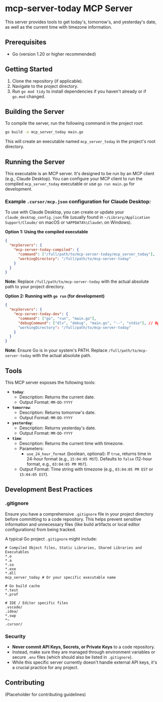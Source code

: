 # mcp-server-today MCP Server

This server provides tools to get today's, tomorrow's, and yesterday's date, as well as the current time with timezone information.

## Prerequisites

- Go (version 1.20 or higher recommended)

## Getting Started

1. Clone the repository (if applicable).
2. Navigate to the project directory.
3. Run `go mod tidy` to install dependencies if you haven't already or if `go.mod` changed.

## Building the Server

To compile the server, run the following command in the project root:

```bash
go build -o mcp_server_today main.go
```

This will create an executable named `mcp_server_today` in the project's root directory.

## Running the Server

This executable is an MCP server. It's designed to be run by an MCP client (e.g., Claude Desktop). You can configure your MCP client to run the compiled `mcp_server_today` executable or use `go run main.go` for development.

### Example `.cursor/mcp.json` configuration for Claude Desktop:

To use with Claude Desktop, you can create or update your `claude_desktop_config.json` file (usually found in `~/Library/Application Support/Claude/` on macOS or `%APPDATA%\Claude\` on Windows).

**Option 1: Using the compiled executable**
```json
{
  "mcpServers": {
    "mcp-server-today-compiled": {
      "command": ["/full/path/to/mcp-server-today/mcp_server_today"],
      "workingDirectory": "/full/path/to/mcp-server-today"
    }
  }
}
```
**Note:** Replace `/full/path/to/mcp-server-today` with the actual absolute path to your project directory.

**Option 2: Running with `go run` (for development)**
```json
{
  "mcpServers": {
    "mcp-server-today-dev": {
      "command": ["go", "run", "main.go"],
      "debugCommand": ["dlv", "debug", "main.go", "--", "stdio"], // Optional: for debugging with Delve
      "workingDirectory": "/full/path/to/mcp-server-today"
    }
  }
}
```
**Note:** Ensure Go is in your system's PATH. Replace `/full/path/to/mcp-server-today` with the actual absolute path.

## Tools

This MCP server exposes the following tools:

- **`today`**:
    - Description: Returns the current date.
    - Output Format: `MM-DD-YYYY`
- **`tomorrow`**:
    - Description: Returns tomorrow's date.
    - Output Format: `MM-DD-YYYY`
- **`yesterday`**:
    - Description: Returns yesterday's date.
    - Output Format: `MM-DD-YYYY`
- **`time`**:
    - Description: Returns the current time with timezone.
    - Parameters:
        - `use_24_hour_format` (boolean, optional): If `true`, returns time in 24-hour format (e.g., `15:04:05 MST`). Defaults to `false` (12-hour format, e.g., `03:04:05 PM MST`).
    - Output Format: Time string with timezone (e.g., `03:04:05 PM EST` or `15:04:05 EST`).

## Development Best Practices

### .gitignore

Ensure you have a comprehensive `.gitignore` file in your project directory before committing to a code repository. This helps prevent sensitive information and unnecessary files (like build artifacts or local editor configurations) from being tracked.

A typical Go project `.gitignore` might include:
```
# Compiled Object files, Static Libraries, Shared Libraries and Executables
*.o
*.a
*.so
*.exe
*.dll
mcp_server_today # Or your specific executable name

# Go build cache
*.test
*.prof

# IDE / Editor specific files
.vscode/
.idea/
*.swp
*~
.cursor/
```

### Security

- **Never commit API Keys, Secrets, or Private Keys** to a code repository.
- Instead, make sure they are managed through environment variables or secure `.env` files (which should also be listed in `.gitignore`).
- While this specific server currently doesn't handle external API keys, it's a crucial practice for any project.

## Contributing

(Placeholder for contributing guidelines) 